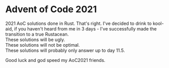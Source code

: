 # Advent of Code 2021
2021 AoC solutions done in Rust. That's right. I've decided to drink to kool-aid, if you haven't heard from me in 3 days - I've successfully made the transition to a true Rustacean.  
These solutions will be ugly.  
These solutions will not be optimal.  
These solutions will probably only answer up to day 11.5.  

Good luck and god speed my AoC2021 friends.